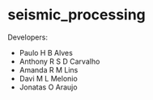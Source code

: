# seismic_processing

Developers:

- Paulo H B Alves
- Anthony R S D Carvalho
- Amanda R M Lins
- Davi M L Melonio
- Jonatas O Araujo
